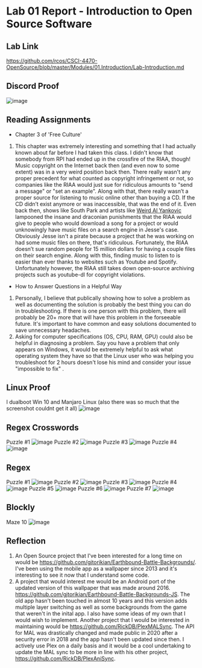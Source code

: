 # Lab 01 Report - Introduction to Open Source Software
## Lab Link
https://github.com/rcos/CSCI-4470-OpenSource/blob/master/Modules/01.Introduction/Lab-Introduction.md

## Discord Proof
![image](https://user-images.githubusercontent.com/97559953/170726616-74175f21-1b95-4d85-aa29-ad0f2ca99fd6.png)

## Reading Assignments

- Chapter 3 of 'Free Culture'
1) This chapter was extremely interesting and something that I had actually known about far before I had taken this class. I didn't know that somebody from RPI had ended up in the crossfire of the RIAA, though! Music copyright on the Internet back then (and even now to some extent) was in a very weird position back then. There really wasn't any proper precedent for what counted as copyright infringement or not, so companies like the RIAA would just sue for ridiculous amounts to "send a message" or "set an example". Along with that, there really wasn’t a proper source for listening to music online other than buying a CD. If the CD didn’t exist anymore or was inaccessible, that was the end of it. Even back then, shows like South Park and artists like [Weird Al Yankovic](https://www.youtube.com/watch?v=zGM8PT1eAvY) lampooned the insane and draconian punishments that the RIAA would give to people who would download a song for a project or would unknowingly have music files on a search engine in Jesse's case. Obviously Jesse isn't a pirate because a project that he was working on had some music files on there, that's ridiculous. Fortunately, the RIAA doesn’t sue random people for 15 million dollars for having a couple files on their search engine. Along with this, finding music to listen to is easier than ever thanks to websites such as Youtube and Spotify. Unfortunately however, the RIAA still takes down open-source archiving projects such as youtube-dl for copyright violations.

- How to Answer Questions in a Helpful Way
1) Personally, I believe that publically showing how to solve a problem as well as documenting the solution is probably the best thing you can do in troubleshooting. If there is one person with this problem, there will probably be 20+ more that will have this problem in the forseeable future. It's important to have common and easy solutions documented to save unnecessary headaches.
2) Asking for computer specifications (OS, CPU, RAM, GPU) could also be helpful in diagnosing a problem. Say you have a problem that only appears on Windows, it would be extremely helpful to ask what operating system they have so that the Linux user who was helping you troubleshoot for 2 hours doesn't lose his mind and consider your issue "impossible to fix" .

## Linux Proof
I dualboot Win 10 and Manjaro Linux (also there was so much that the screenshot couldnt get it all)
![image](https://user-images.githubusercontent.com/97559953/171055002-973f2df5-9a60-460e-9a8d-692b30bfb49e.png)

## Regex Crosswords
Puzzle #1
![image](https://user-images.githubusercontent.com/97559953/171054139-000be4cb-d735-47b9-8f3a-a9130045933e.png)
Puzzle #2
![image](https://user-images.githubusercontent.com/97559953/171054176-435ba318-3e19-4478-a9d4-d53ff5dbd877.png)
Puzzle #3
![image](https://user-images.githubusercontent.com/97559953/171054217-00e27a37-97e2-48d8-86d3-8b9fcada884f.png)
Puzzle #4
![image](https://user-images.githubusercontent.com/97559953/171054255-9b3843ec-6767-4c0c-aac2-446d0d4c14cb.png)


## Regex
Puzzle #1
![image](https://user-images.githubusercontent.com/97559953/170738577-0d054f41-5293-4829-80ac-705529584b44.png)
Puzzle #2
![image](https://user-images.githubusercontent.com/97559953/170739475-d181bc16-946c-4aca-a829-4844d630cc31.png)
Puzzle #3
![image](https://user-images.githubusercontent.com/97559953/170740170-9c8dc41c-cdac-45ba-9c4a-64c81a6cce08.png)
Puzzle #4
![image](https://user-images.githubusercontent.com/97559953/170740235-18ff94c9-22b9-42f3-910b-630b9196b42a.png)
Puzzle #5
![image](https://user-images.githubusercontent.com/97559953/170740353-a5847f31-3123-41cc-81ed-0bc6644c602c.png)
Puzzle #6
![image](https://user-images.githubusercontent.com/97559953/170741512-53b6d3ac-ad0b-4408-937d-f55802a8d4e1.png)
Puzzle #7
![image](https://user-images.githubusercontent.com/97559953/170741577-94ca4c35-cbdf-4dba-9da3-0d34cfe056dd.png)


## Blockly
Maze 10
![image](https://user-images.githubusercontent.com/97559953/170731306-0d6da900-0a4b-49b8-ae21-4b4e685a56d9.png)


## Reflection
1. An Open Source project that I've been interested for a long time on would be https://github.com/gjtorikian/Earthbound-Battle-Backgrounds/. I've been using the mobile app as a wallpaper since 2013 and it's interesting to see it now that I understand some code.
2. A project that would interest me would be an Android port of the updated version of this wallpaper that was made around 2016. https://github.com/gjtorikian/Earthbound-Battle-Backgrounds-JS. The old app hasn't been touched in almost 10 years and this version adds multiple layer switching as well as some backgrounds from the game that weren't in the inital app. I also have some ideas of my own that I would wish to implement. Another project that I would be interested in maintaining would be https://github.com/RickDB/PlexMALSync. The API for MAL was drastically changed and made public in 2020 after a security error in 2018 and the app hasn't been updated since then. I actively use Plex on a daily basis and it would be a cool undertaking to update the MAL sync to be more in line with his other project, https://github.com/RickDB/PlexAniSync.

